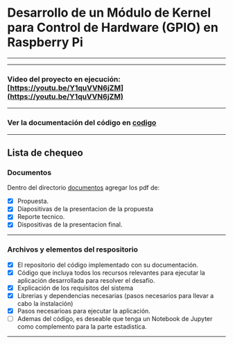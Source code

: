 # Desarrollo de un Módulo de Kernel para Control de Hardware (GPIO) en Raspberry Pi
---
---
### Video del proyecto en ejecución: [https://youtu.be/Y1quVVN6jZM](https://youtu.be/Y1quVVN6jZM)
---

### Ver la documentación del código en [codigo](codigo)
---
## Lista de chequeo

### Documentos

Dentro del directorio [documentos](documentos/) agregar los pdf de:
- [x] Propuesta.
- [x] Diapositivas de la presentacion de la propuesta
- [x] Reporte tecnico.
- [x] Dispositivas de la presentacion final.
---

### Archivos y elementos del respositorio

- [x] El repositorio del código implementado con su documentación. 
- [x] Código que incluya todos los recursos relevantes para ejecutar la aplicación desarrollada para resolver el desafío. 
- [x] Explicación de los requisitos del sistema
- [x] Librerias y dependencias necesarias (pasos necesarios para llevar a cabo la instalación)
- [x] Pasos necesarioas para ejecutar la aplicación.
- [ ] Ademas del código, es deseable que tenga un Notebook de Jupyter como complemento para la parte estadistica.

---
